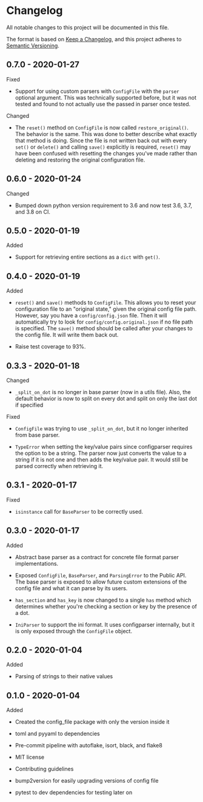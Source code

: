 # Changelog

All notable changes to this project will be documented in this file.

The format is based on [Keep a Changelog](https://keepachangelog.com/en/1.0.0/),
and this project adheres to [Semantic Versioning](https://semver.org/spec/v2.0.0.html).

## 0.7.0 - 2020-01-27

Fixed

  - Support for using custom parsers with `ConfigFile` with the `parser` optional 
    argument. This was technically supported before, but it was not tested and found
    to not actually use the passed in parser once tested.

Changed

  - The `reset()` method on `ConfigFile` is now called `restore_original()`. 
    The behavior is the same. This was done to better describe what exactly that method
    is doing. Since the file is not written back out with every `set()` or `delete()`
    and calling `save()` explicitly is required, `reset()` may have been confused with
    resetting the changes you've made rather than deleting and restoring the original
    configuration file.

## 0.6.0 - 2020-01-24

Changed

  - Bumped down python version requirement to 3.6 and now test 3.6, 3.7, and 3.8 on CI.

## 0.5.0 - 2020-01-19

Added

  - Support for retrieving entire sections as a `dict` with `get()`. 

## 0.4.0 - 2020-01-19

Added

  - `reset()` and `save()` methods to `ConfigFile`. This allows you to reset your
    configuration file to an "original state," given the original config file path. 
    However, say you have a `config/config.json` file. Then it will automatically try 
    to look for `config/config.original.json` if no file path is specified. The `save()`
    method should be called after your changes to the config file. It will write them
    back out.
    
  - Raise test coverage to 93%.

## 0.3.3 - 2020-01-18

Changed

  - `_split_on_dot` is no longer in base parser (now in a utils file). Also, the default 
  behavior is now to split on every dot and split on only the last dot if specified
  
Fixed

  - `ConfigFile` was trying to use `_split_on_dot`, but it no longer inherited from base parser.
  
  - `TypeError` when setting the key/value pairs since configparser requires the option 
    to be a string. The parser now just converts the value to a string if it is not one
    and then adds the key/value pair. It would still be parsed correctly when retrieving
    it.

## 0.3.1 - 2020-01-17

Fixed

  - `isinstance` call for `BaseParser` to be correctly used.

## 0.3.0 - 2020-01-17

Added

  - Abstract base parser as a contract for concrete file format parser implementations.
  
  - Exposed `ConfigFile`, `BaseParser`, and `ParsingError` to the Public API. The base
  parser is exposed to allow future custom extensions of the config file and what it 
  can parse by its users.
  
  - `has_section` and `has_key` is now changed to a single `has` method which determines
    whether you're checking a section or key by the presence of a dot.
    
  - `IniParser` to support the ini format. It uses configparser internally, but it is 
    only exposed through the `ConfigFile` object. 

## 0.2.0 - 2020-01-04

Added

  - Parsing of strings to their native values

## 0.1.0 - 2020-01-04

Added

  - Created the config_file package with only the version inside it
  
  - toml and pyyaml to dependencies
  
  - Pre-commit pipeline with autoflake, isort, black, and flake8
  
  - MIT license
  
  - Contributing guidelines
  
  - bump2version for easily upgrading versions of config file
  
  - pytest to dev dependencies for testing later on
